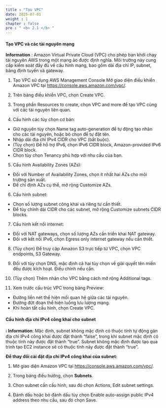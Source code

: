 ```yaml
---
title : "Tạo VPC"
date: 2025-07-01
weight : 1
chapter : false
pre : " <b> 2.1 </b> "
---
```


#### Tạo VPC và các tài nguyên mạng
**Information** : Amazon Virtual Private Cloud (VPC) cho phép bạn khởi chạy tài nguyên AWS trong một mạng ảo được định nghĩa. Môi trường này cung cấp kiểm soát đầy đủ về cấu hình mạng, bao gồm dải địa chỉ IP, subnet, bảng định tuyến và gateway.

1. Tạo VPC sử dụng AWS Management Console
Mở giao diện điều khiển Amazon VPC tại https://console.aws.amazon.com/vpc/.


2. Trên bảng điều khiển VPC, chọn Create VPC.

3. Trong phần Resources to create, chọn VPC and more để tạo VPC cùng với các tài nguyên liên quan.



4. Cấu hình các tùy chọn cơ bản:

- Giữ nguyên tùy chọn Name tag auto-generation để tự động tạo nhãn cho các tài nguyên, hoặc bỏ chọn để tự đặt tên.
- Nhập dải địa chỉ IPv4 CIDR cho VPC (bắt buộc).
- (Tùy chọn) Để hỗ trợ IPv6, chọn IPv6 CIDR block, Amazon-provided IPv6 CIDR block.
- Chọn tùy chọn Tenancy phù hợp với nhu cầu của bạn.
5. Cấu hình Availability Zones (AZs):

- Đối với Number of Availability Zones, chọn ít nhất hai AZs cho môi trường sản xuất.
- Để chỉ định AZs cụ thể, mở rộng Customize AZs.


6. Cấu hình subnet:

- Chọn số lượng subnet công khai và riêng tư cần thiết.
- Để tùy chỉnh dải CIDR cho các subnet, mở rộng Customize subnets CIDR blocks.
7. Cấu hình kết nối internet:

- Đối với NAT gateways, chọn số lượng AZs cần triển khai NAT gateway.
- Đối với kết nối IPv6, chọn Egress only internet gateway nếu cần thiết.


8. (Tùy chọn) Để truy cập Amazon S3 trực tiếp từ VPC, chọn VPC endpoints, S3 Gateway.

9. Đối với tùy chọn DNS, mặc định cả hai tùy chọn về giải quyết tên miền đều được kích hoạt. Điều chỉnh nếu cần.

10. (Tùy chọn) Thêm nhãn cho VPC bằng cách mở rộng Additional tags.

11. Xem trước cấu trúc VPC trong bảng Preview:

- Đường liền nét thể hiện mối quan hệ giữa các tài nguyên.
- Đường đứt đoạn thể hiện luồng lưu lượng mạng.
- Khi hoàn tất cấu hình, chọn Create VPC.



#### Cấu hình địa chỉ IPv4 công khai cho subnet
ℹ️ **Information**: Mặc định, subnet không mặc định có thuộc tính tự động gán địa chỉ IPv4 công khai được đặt thành “false”, trong khi subnet mặc định có thuộc tính này được đặt thành “true”. Subnet không mặc định được tạo qua trình tạo EC2 instance sẽ có thuộc tính này được đặt thành “true”.

**Để thay đổi cài đặt địa chỉ IPv4 công khai của subnet:**

1. Mở giao diện Amazon VPC tại https://console.aws.amazon.com/vpc/.

2. Trong bảng điều hướng, chọn **Subnets**.



3. Chọn subnet cần cấu hình, sau đó chọn Actions, Edit subnet settings.


4. Đánh dấu hoặc bỏ đánh dấu tùy chọn Enable auto-assign public IPv4 address theo nhu cầu, sau đó chọn Save.

